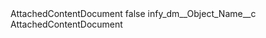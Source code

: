 <?xml version="1.0" encoding="UTF-8"?>
<CustomMetadata xmlns="http://soap.sforce.com/2006/04/metadata" xmlns:xsi="http://www.w3.org/2001/XMLSchema-instance" xmlns:xsd="http://www.w3.org/2001/XMLSchema">
    <label>AttachedContentDocument</label>
    <protected>false</protected>
    <values>
        <field>infy_dm__Object_Name__c</field>
        <value xsi:type="xsd:string">AttachedContentDocument</value>
    </values>
</CustomMetadata>
